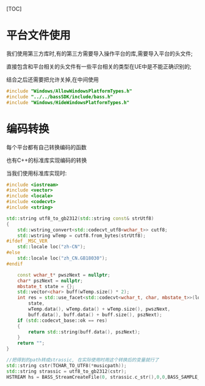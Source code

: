 [TOC]

# 平台文件使用

我们使用第三方库时,有的第三方需要导入操作平台的库,需要导入平台的头文件;

直接包含和平台相关的头文件有一些平台相关的类型在UE中是不能正确识别的;

结合之后还需要把允许关掉,在中间使用

```cpp
#include "Windows/AllowWindowsPlatformTypes.h"
#include "../../bassSDK/include/bass.h"
#include "Windows/HideWindowsPlatformTypes.h"
```

# 编码转换

每个平台都有自己转换编码的函数

也有C++的标准库实现编码的转换

当我们使用标准库实现时:

```cpp
#include <iostream>
#include <vector>
#include <locale>
#include <codecvt>
#include <string>

std::string utf8_to_gb2312(std::string const& strUtf8)
{
	std::wstring_convert<std::codecvt_utf8<wchar_t>> cutf8;
	std::wstring wTemp = cutf8.from_bytes(strUtf8);
#ifdef _MSC_VER
	std::locale loc("zh-CN");
#else
	std::locale loc("zh_CN.GB18030");
#endif

	const wchar_t* pwszNext = nullptr;
	char* pszNext = nullptr;
	mbstate_t state = {};
	std::vector<char> buff(wTemp.size() * 2);
	int res = std::use_facet<std::codecvt<wchar_t, char, mbstate_t>>(loc).out(
		state,
		wTemp.data(), wTemp.data() + wTemp.size(), pwszNext,
		buff.data(), buff.data() + buff.size(), pszNext);
	if (std::codecvt_base::ok == res)
	{
		return std::string(buff.data(), pszNext);
	}
	return "";
}

//把得到的path转成strassic, 在实际使用时用这个转换后的变量就行了
std::string cstr(TCHAR_TO_UTF8(*musicpath));
std::string strassic = utf8_to_gb2312(cstr);
HSTREAM hs = BASS_StreamCreateFile(0, strassic.c_str(),0,0,BASS_SAMPLE_LOOP);
```









